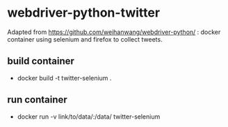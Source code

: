 # webdriver-python-twitter

Adapted from https://github.com/weihanwang/webdriver-python/ : docker container using selenium and firefox to collect tweets.

## build container
- docker build -t twitter-selenium .

## run container
- docker run -v link/to/data/:/data/ twitter-selenium




